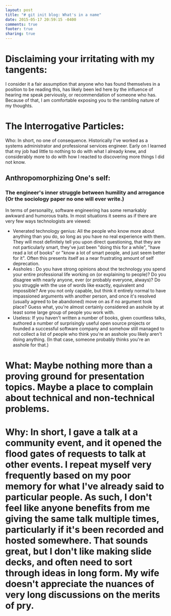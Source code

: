 ```yaml
---
layout: post
title: "# git init blog: What's in a name"
date: 2015-05-17 20:59:15 -0400
comments: true
footer: true
sharing: true
---
```


# Disclaiming your irritating with my tangents:

I consider it a fair assumption that anyone who has found themselves in a position to be reading this, has likely been led here by the influence of hearing me speak perviously, or recommendation of someone who has. Because of that, I am comfortable exposing you to the rambling nature of my thoughts.

# The Interrogative Particles:

Who: In short, no one of consequence. Historically I've worked as a systems administrator and professional services engineer. Early on I learned that my job had little to nothing to do with what I already knew, and considerably more to do with how I reacted to discovering more things I did not know.

## Anthropomorphizing One's self:
### The engineer's inner struggle between humility and arrogance (Or the sociology paper no one will ever write.)

In terms of personality, software engineering has some remarkably awkward and humorous traits. In most situations it seems as if there are very few ways technologists are viewed:

- Venerated technology genius: All the people who know more about anything than you do, so long as you have no real experience with them. They will most definitely tell you upon direct questioning, that they are not particularly smart, they've just been "doing this for a while", "have read a lot of books" or "know a lot of smart people, and just seem better for it". Often this presents itself as a near frustrating amount of self deprecation.
- Assholes : Do you have strong opinions about the technology you spend your entire professional life working on (or explaining to people)? Do you disagree with nearly anyone, ever (or probably everyone, always)? Do you struggle with the use of words like exactly, equivalent and impossible? Are you not only capable, but think it entirely normal to have impassioned arguments with another person, and once it's resolved (usually agreed to be abandoned) move on as if no argument took place? Guess what, you're almost certainly considered an asshole by at least some large group of people you work with.
- Useless: If you haven't written a number of books, given countless talks, authored a number of surprisingly useful open source projects or founded a successful software company and somehow still managed to not collect a list of people who think you're an asshole you likely aren't doing anything. (In that case, someone probably thinks you're an asshole for that.)

# What: Maybe nothing more than a proving ground for presentation topics. Maybe a place to complain about technical and non-technical problems.

# Why: In short, I gave a talk at a community event, and it opened the flood gates of requests to talk at other events. I repeat myself very frequently based on my poor memory for what I've already said to particular people. As such, I don't feel like anyone benefits from me giving the same talk multiple times, particularly if it's been recorded and hosted somewhere. That sounds great, but I don't like making slide decks, and often need to sort through ideas in long form. My wife doesn't appreciate the nuances of very long discussions on the merits of pry.
